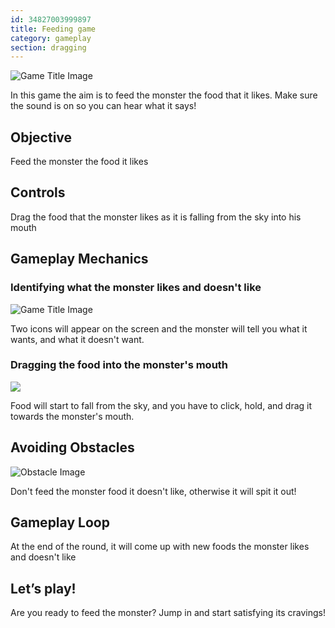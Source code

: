 ```yaml
---
id: 34827003999897
title: Feeding game
category: gameplay
section: dragging
---
```

![Game Title Image](https://help.studycat.com/hc/article_attachments/34827003977625)

In this game the aim is to feed the monster the food that it likes. Make sure the sound is on so you can hear what it says!

Objective
---------

Feed the monster the food it likes

Controls
--------

Drag the food that the monster likes as it is falling from the sky into his mouth

Gameplay Mechanics
------------------

### Identifying what the monster likes and doesn't like

![Game Title Image](https://help.studycat.com/hc/article_attachments/34827003977625)

Two icons will appear on the screen and the monster will tell you what it wants, and what it doesn't want.

### Dragging the food into the monster's mouth

![](https://help.studycat.com/hc/article_attachments/34976665858457)

Food will start to fall from the sky, and you have to click, hold, and drag it towards the monster's mouth.

Avoiding Obstacles
------------------

![Obstacle Image](https://help.studycat.com/hc/article_attachments/34826992367897)

Don't feed the monster food it doesn't like, otherwise it will spit it out!

Gameplay Loop
-------------

At the end of the round, it will come up with new foods the monster likes and doesn't like

Let’s play!
-----------

Are you ready to feed the monster? Jump in and start satisfying its cravings!